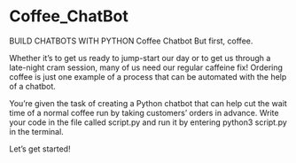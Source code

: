 # Coffee_ChatBot
BUILD CHATBOTS WITH PYTHON
Coffee Chatbot
But first, coffee.

Whether it’s to get us ready to jump-start our day or to get us through a late-night cram session, many of us need our regular caffeine fix! Ordering coffee is just one example of a process that can be automated with the help of a chatbot.

You’re given the task of creating a Python chatbot that can help cut the wait time of a normal coffee run by taking customers’ orders in advance. Write your code in the file called script.py and run it by entering python3 script.py in the terminal.

Let’s get started!
